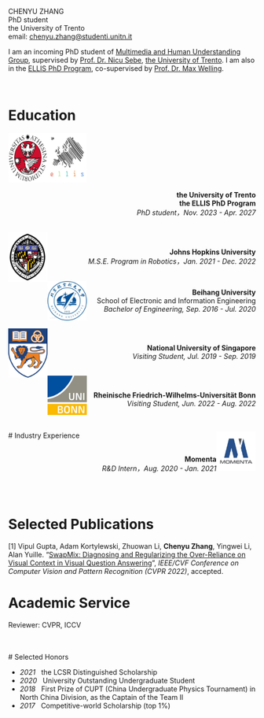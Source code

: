 
CHENYU ZHANG <br>
PhD student <br>
the University of Trento <br>
email: <chenyu.zhang@studenti.unitn.it>

I am an incoming PhD student of [Multimedia and Human Understanding Group](http://mhug.disi.unitn.it/#/), supervised by [Prof. Dr. Nicu Sebe](https://disi.unitn.it/~sebe/), [the University of Trento](https://www.unitn.it/). I am also in the [ELLIS PhD Program](https://ellis.eu/phd-postdoc), co-supervised by [Prof. Dr. Max Welling](https://staff.fnwi.uva.nl/m.welling/).



<!-- In my undergraduate time, I joined [Prof.Cunjun Ruan](http://www.ee.buaa.edu.cn/info/1129/17618.htm)'s lab in 2017, conducting research in the field of **vacuum electronic devices**. In 2018 summer, I joined [Prof.Chun Zhang](https://www.tsinghua.edu.cn/publish/ime/5910/2015/20150315131055824979933/20150315131055824979933_.html)'s lab in [Institute of Microelectronics](https://www.tsinghua.edu.cn/publish/imeen/5943/index.html), [Tsinghua University](https://www.tsinghua.edu.cn/publish/thu2018en/index.html), working on **improved k-means clustering algorithms and robotics**. In 2019 summer, I visited [National University of Singapore](http://www.nus.edu.sg/) and collaborated with [Prof.Loh Ai Poh](https://www.eng.nus.edu.sg/idp/staff/lohaipoh/) on **physical modeling and simulation in robotics**. In 2020 summer, I joined [Momenta](https://www.momenta.cn/) as an R&D intern and focusing on **SLAM algorithm and HD Map**. In 2021 fall, I joined [CCVL lab](https://ccvl.jhu.edu/) lead by [Prof. Alan Yuille](https://www.cs.jhu.edu/~ayuille/), working on **visual question answering (VQA) models**. In 2022 summer, I interned at [Bonn University](https://www.uni-bonn.de/en/university/university) under the supervision of [Prof. Jürgen Gall](https://pages.iai.uni-bonn.de/gall_juergen/), working on **semantic scene completion for LiDAR point cloud**. The current project I am working on at CCVL is **scene graph generation** utilizing a unified multimodal Transformer framework. -->



<!-- My research interests include computer vision, widely on machine learning and multimodal deep learning. I firmly believe that huge contributions could be made with interdisciplinary among these fields to benefit the world. -->

<br>

# Education

 <img style="float: left;" src="assets/img/unitn.png" width="80" height="100">
 <img src="assets/img/ellis.png" width="80" height="100">
 <br>
 <p style="text-align: right"> 
 <b> the University of Trento </b>   <br>
 <b> the ELLIS PhD Program </b>   <br>
 <i> PhD student，Nov. 2023 - Apr. 2027 </i>
 </p>

 <br>

 <img style="float: left;" src="assets/img/JHU.jpg" width="80" height="100">
 <br>
 <p style="text-align: right"> 
 <b> Johns Hopkins University </b>   <br>
 <i> M.S.E. Program in Robotics，Jan. 2021 - Dec. 2022 </i>
 </p>

 <br>

 <img style="float: left;" src="assets/img/Beihang.jpg" width="80" height="80">  
 
 <p style="text-align: right">  
 <b> Beihang University </b> <br>
  School of Electronic and Information Engineering  <br>
 <i> Bachelor of Engineering, Sep. 2016 - Jul. 2020 </i> 
 </p>

 
 <br>
 
 <img style="float: left;" src="assets/img/NUS.png" width="80" height="100">
 <br>
 <p style="text-align: right"> 
 <b> National University of Singapore </b>   <br>
 <i> Visiting Student, Jul. 2019 - Sep. 2019 </i>
 </p>

  <br>
 
 <img style="float: left;" src="assets/img/UBonn.png" width="80" height="80">
 <br>
 <p style="text-align: right"> 
 <b> Rheinische Friedrich-Wilhelms-Universität Bonn </b>   <br>
 <i> Visiting Student, Jun. 2022 - Aug. 2022 </i>
 </p>

<br>
<br>
# Industry Experience
 <img style="float: right;" src="assets/img/momenta.jpg" width="80" height="80">  
 
 <p style="text-align: right">  <br>
<b> Momenta </b>   <br>
 <i> R&D Intern，Aug. 2020 - Jan. 2021 </i> 
 </p>

<br>
<br>

# Selected Publications

[1] Vipul Gupta, Adam Kortylewski, Zhuowan Li, <b>Chenyu Zhang</b>, Yingwei Li, Alan Yuille. “[SwapMix: Diagnosing and Regularizing the Over-Reliance on Visual Context in Visual Question Answering](https://openaccess.thecvf.com/content/CVPR2022/papers/Gupta_SwapMix_Diagnosing_and_Regularizing_the_Over-Reliance_on_Visual_Context_in_CVPR_2022_paper.pdf)”, <i>IEEE/CVF Conference on Computer Vision and Pattern Recognition (CVPR 2022)</i>, accepted.

# Academic Service
Reviewer: CVPR, ICCV

<br>
<br>
# Selected Honors

* *2021* &nbsp;  the LCSR Distinguished Scholarship
* *2020* &nbsp;  University Outstanding Undergraduate Student
* *2018* &nbsp;  First Prize of CUPT (China Undergraduate Physics Tournament) in North China Division, as the Captain of the Team Ⅱ
* *2017* &nbsp;  Competitive-world Scholarship (top 1%)

